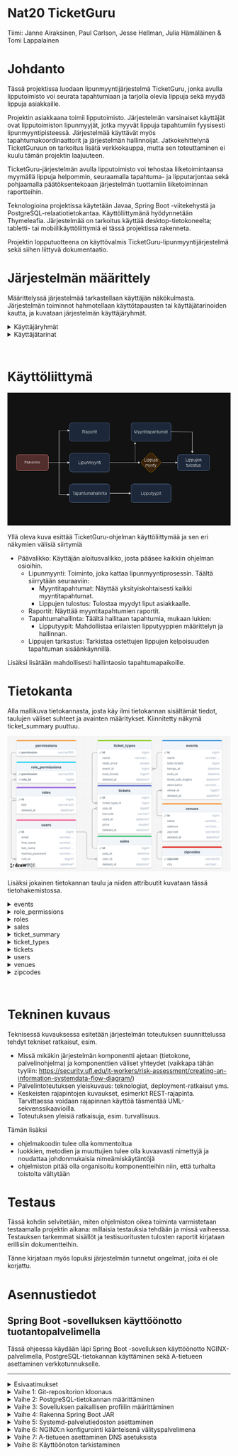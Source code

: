 # Nat20 TicketGuru

Tiimi: Janne Airaksinen, Paul Carlson, Jesse Hellman, Julia Hämäläinen & Tomi Lappalainen

# Johdanto

Tässä projektissa luodaan lipunmyyntijärjestelmä TicketGuru, jonka avulla lipputoimisto voi seurata tapahtumiaan ja tarjolla olevia lippuja sekä myydä lippuja asiakkaille.

Projektin asiakkaana toimii lipputoimisto. Järjestelmän varsinaiset käyttäjät ovat lipputoimiston lipunmyyjät, jotka myyvät lippuja tapahtumiin fyysisesti lipunmyyntipisteessä. Järjestelmää käyttävät myös tapahtumakoordinaattorit ja järjestelmän hallinnoijat. Jatkokehittelynä TicketGuruun on tarkoitus lisätä verkkokauppa, mutta sen toteuttaminen ei kuulu tämän projektin laajuuteen.

TicketGuru-järjestelmän avulla lipputoimisto voi tehostaa liiketoimintaansa myymällä lippuja helpommin, seuraamalla tapahtuma- ja lipputarjontaa sekä pohjaamalla päätöksentekoaan järjestelmän tuottamiin liiketoiminnan raportteihin.

Teknologioina projektissa käytetään Javaa, Spring Boot -viitekehystä ja PostgreSQL-relaatiotietokantaa. Käyttöliittymänä hyödynnetään Thymeleafia. Järjestelmää on tarkoitus käyttää desktop-tietokoneelta; tabletti- tai mobiilikäyttöliittymiä ei tässä projektissa rakenneta.

Projektin lopputuotteena on käyttövalmis TicketGuru-lipunmyyntijärjestelmä sekä siihen liittyvä dokumentaatio.

# Järjestelmän määrittely

Määrittelyssä järjestelmää tarkastellaan käyttäjän näkökulmasta. Järjestelmän toiminnot hahmotellaan käyttötapausten tai käyttäjätarinoiden kautta, ja kuvataan järjestelmän käyttäjäryhmät.

<details>
<summary>Käyttäjäryhmät</summary>

- Lipunmyyjä (**'SALESPERSON'**) voi luoda tai muokata myyntitapahtumia. Hän voi myös selata tapahtumien, lippujen, lipputyyppien tai tapahtumapaikkojen tietoja.
- Lipuntarkastaja (**'TICKET_INSPECTOR'**) voi tarkastaa myytyjä lippuja ja merkitä ne käytetyiksi.
- Tapahtumakoordinaattori (**'COORDINATOR'**) voi luoda tai muokata tapahtumia, lipputyyppejä tai tapahtumapaikkoja.
- Ylläpitäjällä (**'ADMIN'**) on kaikki edellä mainitut oikeudet, sekä lisäksi oikeudet poistaa järjestelmässä olevia tietoja. Hän voi tarvittaessa tarkastella järjestelmälokeja.
</details>

<details>
<summary>Käyttäjätarinat</summary>

### Käyttäjätarina 1

_"Lipunmyyjänä haluan nähdä tulevat tapahtumat ja saatavilla olevat liput pysyäkseni ajan tasalla."_

**Hyväksymiskriteerit:**

- Lipunmyyjä näkee kaikki tulevat tapahtumat ja niihin liittyvät tiedot: päivämäärä, aika ja tapahtuman nimi
- Lipunmyyjä näkee tapahtuman saatavilla olevien lippujen määrän

### Käyttäjätarina 2

_"Lipunmyyjänä haluan valita tapahtuman ja haluamani määrän lippuja voidakseni palvella asiakkaitani."_

**Hyväksymiskriteerit:**

- Lipunmyyjä voi valita tapahtuman saadakseen lisätietoja (paikka, kuvaus, kaupunki ja lippujen tyypit)
- Lipunmyyjä voi valita haluamansa määrän lippuja per lippu tyyppi myytäväksi valittuun tapahtumaan
- Täyteen varattujen tapahtumien lippuja ei voida myydä

### Käyttäjätarina 3

_"Lipunmyyjänä haluan tulostaa myydyt liput viimeistelläkseni ostotapahtuman."_

**Hyväksymiskriteerit:**

- Lipunmyyjä voi tulostaa myydyt liput
- Tulostetussa lipussa on kaikki olennaiset tiedot: tapahtuma, tapahtumapaikka, lipputyyppi, lipun hinta ja lipun yksilöllinen koodi

### Käyttäjätarina 4

_"Lipunmyyjänä haluan voida etsiä myytyä lippua ongelmatilanteessa."_

**Hyväksymiskriteerit:**

- Lipunmyyjä voi etsiä myytyä lippua yksilöllisen koodin avulla
- Haku näyttää kaikki olennaiset tiedot: myyntitapahtuma, ostoajankohta, tapahtuma, lippu tyyppi ja hinta

### Käyttäjätarina 5

_"Lipunmyyjänä haluan voida peruuttaa myydyn lipun, jotta asiakas saa rahansa takaisin."_

**Hyväksymiskriteerit:**

- Lipunmyyjä voi peruuttaa lipun
- Peruutettua lippua ei voida enää käyttää tapahtumassa

### Käyttäjätarina 6

_"Tapahtumakoordinaattorina haluan muokata tapahtumia, jos niissä on virhe."_

**Hyväksymiskriteerit:**

- Tapahtumakoordinaattori voi muokata tiettyjä tietoja tapahtumasta, kuten kuvausta, maksimilippujen määrää, lippujen tyyppejä tai hintoja

### Käyttäjätarina 7

_"Tapahtumakoordinaattorina haluan luoda uuden tapahtuman, jotta lippuja voidaan myydä tapahtumaan."_

**Hyväksymiskriteerit:**

- Tapahtumakoordinaattori voi luoda uuden tapahtuman kaikilla olennaisilla tiedoilla (tapahtuman nimi, aika, paikka, kuvaus, kaupunki, lippujen tyypit, hinnat ja myytävien lippujen maksimimäärä)
- Tapahtuma näkyy tapahtumakoordinaattoreille ja lipunmyyjille oikealla lipputilanteella

### Käyttäjätarina 8

_"Tapahtumakoordinaattorina haluan nähdä myyntiraportteja, jotta voin seurata tietyn tapahtuman myyntiä ja tehdä muutoksia tarvittaessa."_

**Hyväksymiskriteerit:**

- Tapahtumakoordinaattori näkee myyntiraportit (myydyt liput tyypeittäin, summat ja yksittäiset myynnit)

### Käyttäjätarina 9

_"Ylläpitäjänä haluan lisätä käyttäjiä, jotta ihmiset voivat käyttää järjestelmää."_

**Hyväksymiskriteerit:**

- Ylläpitäjä voi luoda uusia käyttäjiä kaikilla olennaisilla tiedoilla (vähimmäisvaatimus: sähköpostiosoite ja salasana)
- Uudet käyttäjät voivat kirjautua sisään

### Käyttäjätarina 10

_"Ylläpitäjänä haluan poistaa käyttäjiä, jotta käyttäjätiedot ovat ajantasaisia."_

**Hyväksymiskriteerit:**

- Ylläpitäjä voi poistaa käyttäjiä
- Poistettujen käyttäjien tiedot eivät ole enää saatavilla järjestelmässä

### Käyttäjätarina 11

_"Ylläpitäjänä haluan muokata käyttäjiä, jotta käyttäjätiedot ovat ajantasaisia."_

**Hyväksymiskriteerit:**

- Ylläpitäjä voi muokata käyttäjiä
- Muokattujen käyttäjien tiedot ovat ajantasaisia

### Käyttäjätarina 12

_"Ylläpitäjänä haluan lisätä käyttäjärooleja, jotta vain järjestelmään oikeutetut voivat käyttää sitä."_

**Hyväksymiskriteerit:**

- Ylläpitäjä voi lisätä käyttäjille rooleja
- Roolit muuttuvat sen mukaisesti
- Käyttäjien oikeudet määräytyvät heidän rooliensa perusteella

### Käyttäjätarina 13

_"Ylläpitäjänä haluan muokata käyttäjärooleja, jotta vain järjestelmään oikeutetut voivat käyttää sitä."_

**Hyväksymiskriteerit:**

- Ylläpitäjä voi muokata käyttäjille annettuja rooleja
- Roolit muuttuvat sen mukaisesti
- Käyttäjien oikeudet määräytyvät heidän rooliensa perusteella

### Käyttäjätarina 14

_"Ylläpitäjänä haluan poistaa käyttäjärooleja, jotta vain järjestelmään oikeutetut voivat käyttää sitä."_

**Hyväksymiskriteerit:**

- Ylläpitäjä voi poistaa käyttäjiltä rooleja
- Roolit muuttuvat sen mukaisesti
- Käyttäjien oikeudet määräytyvät heidän rooliensa perusteella

### Käyttäjätarina 15

_"Ylläpitäjänä haluan nähdä järjestelmäraportit ja lokit ongelmatilanteissa."_

**Hyväksymiskriteerit:**

- Ylläpitäjä voi nähdä järjestelmäraportit
- Ylläpitäjä voi nähdä lokit

**Lisätiedot**

- Ei implementoitu

</details>

<p>&nbsp;</p>

# Käyttöliittymä

![GUI Diagram](https://raw.githubusercontent.com/marttyyriroskis/nat20-ticketguru/refs/heads/dev/images/ticketguru-gui-diagram.png)

Yllä oleva kuva esittää TicketGuru-ohjelman käyttöliittymää ja sen eri näkymien välisiä siirtymiä

- Päävalikko: Käyttäjän aloitusvalikko, josta pääsee kaikkiin ohjelman osioihin.
  - Lipunmyynti: Toiminto, joka kattaa lipunmyyntiprosessin. Täältä siirrytään seuraaviin:
    - Myyntitapahtumat: Näyttää yksityiskohtaisesti kaikki myyntitapahtumat.
    - Lippujen tulostus: Tulostaa myydyt liput asiakkaalle.
  - Raportit: Näyttää myyntitapahtumien raportit.
  - Tapahtumahallinta: Täältä hallitaan tapahtumia, mukaan lukien:
    - Lipputyypit: Mahdollistaa erilaisten lipputyyppien määrittelyn ja hallinnan.
  - Lippujen tarkastus: Tarkistaa ostettujen lippujen kelpoisuuden tapahtuman sisäänkäynnillä.

Lisäksi lisätään mahdollisesti hallintaosio tapahtumapaikoille.

# Tietokanta

Alla mallikuva tietokannasta, josta käy ilmi tietokannan sisältämät tiedot, taulujen väliset suhteet ja avainten määritykset. Kiinnitetty näkymä ticket_summary puuttuu.

![Database Diagram](https://raw.githubusercontent.com/marttyyriroskis/nat20-ticketguru/refs/heads/dev/images/ticketguru-db-diagram-2024-12-04.png)

Lisäksi jokainen tietokannan taulu ja niiden attribuutit kuvataan tässä tietohakemistossa.

<details>
<summary>events</summary>

events-taulu sisältää tapahtumat. Jokaiselle tapahtumalle luodaan oma rivi. Tapahtuma pidetään aina yhdessä tapahtumapaikassa (venue), mutta yhdessä tapahtumapaikassa voidaan pitää monta tapahtumaa eri aikoihin.

| Kenttä             | Tyyppi       | Kuvaus                                                |
| ------------------ | ------------ | ----------------------------------------------------- |
| id                 | int PK       | Tapahtuman id                                         |
| name               | varchar(100) | Tapahtuman nimi                                       |
| total_tickets      | int          | Myytävien loppujen määrä                              |
| begins_at          | datetime     | Tapahtuman aloituspäivä ja -aika                      |
| ends_at            | datetime     | Tapahtuman päättymispäivä ja -aika                    |
| ticket_sale_begins | datetime     | Tapahtuman lipunmyynnin aloituspäivä ja -aika         |
| description        | varchar(500) | Tapahtuman kuvaus                                     |
| venue              | int FK       | Viittaus tapahtumapaikkaan [venues](#venues)-taulussa |
| deleted_at         | datetime     | Mahdollinen poistoajankohta                           |

</details>

<details>
<summary>role_permissions</summary>

role_permissions-taulu luodaan säilyttämään lista lupia, jotka kuuluvat tietylle roolille. Tämä suhde on kuvailtu kaavassa monen suhteena moneen
permissions- ja role-taulujen välillä. Kuitenkaan tietokannassa permissions-taulu ei itsessään säilytä minkäänlaista dataa: luvat kuuluvat
role_permissions-taulun puolelle. Tämä johtuu Role-entiteetin @ElementCollection-annotaatiosta.

| Kenttä     | Tyyppi         | Kuvaus                                    |
| ---------- | -------------- | ----------------------------------------- |
| role_id    | int PK         | Viittaus rooliin [roles](#roles)-taulussa |
| permission | varchar(50) PK | Lupa                                      |

</details>

<details>
<summary>roles</summary>

roles-taulu määrittää kaikki mahdolliset käyttäjäroolit, joita käyttäjillä voi olla.

| Kenttä     | Tyyppi      | Kuvaus                      |
| ---------- | ----------- | --------------------------- |
| id         | int PK      | Roolin id                   |
| title      | varchar(50) | Roolin nimi                 |
| deleted_at | datetime    | Mahdollinen poistoajankohta |

</details>

<details>
<summary>sales</summary>

sales-taulu kuvaa yhtä myyntitapahtumaa. Jokaisella myyntitapahtumalla on yksi myynnin hoitanut käyttäjä.

| Kenttä     | Tyyppi   | Kuvaus                                    |
| ---------- | -------- | ----------------------------------------- |
| id         | int PK   | Myyntitapahtuman id                       |
| paid_at    | datetime | Myyntihetki                               |
| user_id    | int FK   | Viittaus myyjään [users](#users)-taulussa |
| deleted_at | datetime | Mahdollinen poistoajankohta               |

</details>

<details>
<summary>ticket_summary</summary>

ticket_summary on kiinnitetty näkymä, ei taulu, jolloin sitä ei ole lisätty yllä olevaan kaavioon. Kiinnitetty näkymä kokoaa tietokannasta ennalta määriteltyjä tietoja yhteen paikkaan.

| Kenttä         | Tyyppi | Kuvaus                                                         |
| -------------- | ------ | -------------------------------------------------------------- |
| ticket_type_id | int PK | Viittaus lipun tyyppiin [ticket_types](#ticket_types)-taulussa |
| event_id       | int FK | Viittaus tapahtumaan [events](#events)-taulussa                |
| tickets_sold   | int    | Myytyjen lippujen määrä                                        |
| tickets_total  | int    | Lippujen kokonaismäärä                                         |
| total_revenue  | double | Myytyjen lippujen summa                                        |

</details>

<details>
<summary>ticket_types</summary>

ticket_types-taulu sisältää lipputyypit. Yhdessä tapahtumassa voi olla monta lipputyyppiä. Lipputyyppi määrittää aina vain yhtä lippua kerrallaan.

| Kenttä        | Tyyppi      | Kuvaus                                          |
| ------------- | ----------- | ----------------------------------------------- |
| id            | int PK      | Lipputyypin id                                  |
| name          | varchar(50) | Lipputyypin nimimerkki                          |
| retail_price  | double      | Lipputyypin OVH                                 |
| event_id      | int FK      | Viittaus tapahtumaan [events](#events)-taulussa |
| total_tickets | int         | Lippuja saatavilla                              |
| deleted_at    | datetime    | Mahdollinen poistoajankohta                     |

</details>

<details>
<summary>tickets</summary>

tickets-taulu sisältää yksittäisiä lippuja eri tapahtumiin. Lippu toimii myös välitaulunta [sales](#sales) ja [ticket_types](#ticket_types) taulujen välillä.

| Kenttä         | Tyyppi   | Kuvaus                                                         |
| -------------- | -------- | -------------------------------------------------------------- |
| id             | int PK   | Lipun id                                                       |
| ticket_type_id | int FK   | Viittaus lipun tyyppiin [ticket_types](#ticket_types)-taulussa |
| sale_id        | int FK   | Viittaus myyntiin [sales](#sales)-taulussa                     |
| barcode        | varchar  | Viivakoodi, jolla voidaan skannata lippu                       |
| used_at        | datetime | Päivämäärä ja aika, jolloin lippu on merkitty käytetyksi       |
| price          | double   | Lipusta maksettu hinta                                         |
| deleted_at     | datetime | Mahdollinen poistoajankohta                                    |

</details>

<details>
<summary>users</summary>

users-taulu sisältää käyttäjät. Yhdellä käyttäjällä on vain yksi rooli, mutta sama rooli voi kuulua useammalle käyttäjälle.

| Kenttä          | Tyyppi       | Kuvaus                                    |
| --------------- | ------------ | ----------------------------------------- |
| id              | int PK       | Käyttäjän id                              |
| email           | varchar(150) | Käyttäjän email                           |
| first_name      | varchar(150) | Käyttäjän etunimi                         |
| last_name       | varchar(150) | Käyttäjän sukunimi                        |
| hashed_password | varchar(250) | Salasanan hash(+salt)                     |
| role_id         | int FK       | Viittaus rooliin [roles](#roles)-taulussa |
| deleted_at      | datetime     | Mahdollinen poistoajankohta               |

</details>

<details>
<summary>venues</summary>

venues-taulu sisältää tapahtumapaikat. Yksi tapahtumapaikka on aina yhdessä postinumerossa, mutta yhdellä postinumerolla voi olla useampia tapahtumia.

| Kenttä     | Tyyppi        | Kuvaus                                                           |
| ---------- | ------------- | ---------------------------------------------------------------- |
| id         | int PK        | tapahtumapaikan id                                               |
| name       | varchar(100)  | tapahtumapaikan nimi                                             |
| address    | varchar(100)  | tapahtumapaikan osoite                                           |
| zipcode    | varchar(5) FK | Viittaus tapahtumapaikan postiosoitteeseen [zipcodes](#zipcodes) |
| deleted_at | datetime      | Mahdollinen poistoajankohta                                      |

</details>

<details>
<summary>zipcodes</summary>

zipcodes-taulu sisältää tapahtumapaikkojen osoitteiden postinumerot ja kaupungit.

| Kenttä  | Tyyppi        | Kuvaus                         |
| ------- | ------------- | ------------------------------ |
| zipcode | varchar(5) PK | Postinumero                    |
| city    | varchar(100)  | Postinumeron mukainen kaupunki |

</details>

<p>&nbsp;</p>

# Tekninen kuvaus

Teknisessä kuvauksessa esitetään järjestelmän toteutuksen suunnittelussa tehdyt tekniset
ratkaisut, esim.

- Missä mikäkin järjestelmän komponentti ajetaan (tietokone, palvelinohjelma)
  ja komponenttien väliset yhteydet (vaikkapa tähän tyyliin:
  https://security.ufl.edu/it-workers/risk-assessment/creating-an-information-systemdata-flow-diagram/)
- Palvelintoteutuksen yleiskuvaus: teknologiat, deployment-ratkaisut yms.
- Keskeisten rajapintojen kuvaukset, esimerkit REST-rajapinta. Tarvittaessa voidaan rajapinnan käyttöä täsmentää
  UML-sekvenssikaavioilla.
- Toteutuksen yleisiä ratkaisuja, esim. turvallisuus.

Tämän lisäksi

- ohjelmakoodin tulee olla kommentoitua
- luokkien, metodien ja muuttujien tulee olla kuvaavasti nimettyjä ja noudattaa
  johdonmukaisia nimeämiskäytäntöjä
- ohjelmiston pitää olla organisoitu komponentteihin niin, että turhalta toistolta
  vältytään

# Testaus

Tässä kohdin selvitetään, miten ohjelmiston oikea toiminta varmistetaan
testaamalla projektin aikana: millaisia testauksia tehdään ja missä vaiheessa.
Testauksen tarkemmat sisällöt ja testisuoritusten tulosten raportit kirjataan
erillisiin dokumentteihin.

Tänne kirjataan myös lopuksi järjestelmän tunnetut ongelmat, joita ei ole korjattu.

# Asennustiedot

## Spring Boot -sovelluksen käyttöönotto tuotantopalvelimella

Tässä ohjeessa käydään läpi Spring Boot -sovelluksen käyttöönotto NGINX-palvelimella, PostgreSQL-tietokannan käyttäminen sekä A-tietueen asettaminen verkkotunnukselle.

---

<details>
<summary>Esivaatimukset</summary>

1. Näiden ohjeiden noudattamiseksi tarvitset kaksi asiaa:

   - Verkkotunnuksen (esim. saatavilla [hover.com](https://hover.com):sta)
   - VPS:n (Virtual Private Server). [Hetzner](https://hetzner.com) tai [DigitalOcean](https://digitalocean.com) ovat suosittuja palveluntarjoajia.

2. Käyttääksesi palvelimesi komentoriviä SSH:n kautta, seuraa [ohjeita tämän linkin takaa.](https://community.hetzner.com/tutorials/add-ssh-key-to-your-hetzner-cloud)

Seuraavassa esimerkissä meillä on `hellmanstudios.fi` domain ja luomme sille tg subdomainin, eli `tg.hellmanstudios.fi`, jossa TicketGuru Spring Boot sovellus isännöidään.

</details>

<details>
<summary>Vaihe 1: Git-repositorion kloonaus</summary>

1. **Siirry kotihakemistoon** (jos et ole jo siellä):

   ```bash
   cd ~
   ```

2. **Kloonaa repositorio** GitHubista:

   ```bash
   git clone https://github.com/marttyyriroskis/nat20-ticketguru.git tg.hellmanstudios.fi
   ```

3. **Siirry projektihakemistoon**:
   ```bash
   cd tg.hellmanstudios.fi
   ```
   </details>

<details>
<summary>Vaihe 2: PostgreSQL-tietokannan määrittäminen</summary>

1. **Asenna PostgreSQL** (jos sitä ei ole jo asennettu):

   ```bash
   sudo apt update
   sudo apt install postgresql postgresql-contrib
   ```

2. **Kirjaudu PostgreSQL:ään** käyttäjänä `postgres`:

   ```bash
   sudo -i -u postgres
   ```

3. **Luo tietokanta ja käyttäjä** sovellusta varten:

   ```sql
   # Käynnistä PostgreSQL:n komentorivi
   psql

   # Luo tietokanta
   CREATE DATABASE ticketguru;

   # Luo käyttäjä salasanalla
   CREATE USER psqladmin WITH PASSWORD 'psqladmin';

   # Myönnä oikeudet käyttäjälle uuteen tietokantaan
   GRANT ALL PRIVILEGES ON DATABASE ticketguru TO psqladmin;

   # Poistu PostgreSQL:stä
   \q
   ```

4. **Poistu `postgres`-käyttäjätilistä**:
   ```bash
   exit
   ```
   </details>

<details>
<summary>Vaihe 3: Sovelluksen paikallisen profiilin määrittäminen</summary>

1. **Kopioi `application-local.properties.example`** tiedostoksi `application-local.properties`:

   ```bash
   cp src/main/resources/application-local.properties.example src/main/resources/application-local.properties
   ```

2. **Muokkaa `application-local.properties`** PostgreSQL-yhteyden määrittämiseksi:

   ```bash
   nano src/main/resources/application-local.properties
   ```

3. **Lisää seuraavat PostgreSQL-konfiguraatiot** tiedostoon `application-local.properties`:

   ```properties
   DB_HOST=localhost
   DB_PORT=5432
   DB_NAME=ticketguru
   DB_USER=psqladmin
   DB_PASSWORD=psqladmin
   ```

4. **Tallenna ja sulje tiedosto**.
</details>

<details>
<summary>Vaihe 4: Rakenna Spring Boot JAR</summary>

1. **Rakenna JAR-tiedosto** käyttämällä Mavenia:

   ```bash
   mvn clean package
   ```

   Tämä luo JAR-tiedoston sijaintiin `/home/user/tg.hellmanstudios.fi/target/ticketguru-0.0.1-SNAPSHOT.jar`. "user" on oma käyttäjätunnuksesi
   </details>

<details>
<summary>Vaihe 5: Systemd-palvelutiedoston asettaminen</summary>

1. **Luo uusi systemd-palvelutiedosto** sovellukselle:

   ```bash
   sudo nano /etc/systemd/system/tg.service
   ```

2. **Lisää seuraava konfiguraatio**, ja päivitä polut tarvittaessa:

   ```ini
   [Unit]
   Description=TG Spring Boot -sovellus
   After=syslog.target

   [Service]
   User=www-data
   Group=www-data
   ExecStart=/usr/bin/java -jar /home/user/tg.hellmanstudios.fi/target/ticketguru-0.0.1-SNAPSHOT.jar # vaihda "user" omaksi käyttäjätunnukseksi
   SuccessExitStatus=143
   Restart=on-failure
   RestartSec=10
   StandardOutput=journal
   StandardError=inherit

   [Install]
   WantedBy=multi-user.target
   ```

3. **Lataa systemd uudelleen** uuden palvelutiedoston ottamiseksi käyttöön:

   ```bash
   sudo systemctl daemon-reload
   ```

4. **Ota palvelu käyttöön ja käynnistä se**:

   ```bash
   sudo systemctl enable tg.service
   sudo systemctl start tg.service
   ```

5. **Tarkista palvelun tila**:
   ```bash
   sudo systemctl status tg.service
   ```
   </details>

<details>
<summary>Vaihe 6: NGINX:n konfigurointi käänteisenä välityspalvelimena</summary>

1. **Luo NGINX-konfiguraatiotiedosto** sovelluksellesi:

   ```bash
   sudo nano /etc/nginx/sites-available/tg
   ```

2. **Lisää seuraava konfiguraatio**:

   ```nginx
   server {
       listen 80;
       server_name tg.hellmanstudios.fi;

       location / {
           proxy_pass http://localhost:8080;
           proxy_set_header Host $host;
           proxy_set_header X-Real-IP $remote_addr;
           proxy_set_header X-Forwarded-For $proxy_add_x_forwarded_for;
           proxy_set_header X-Forwarded-Proto $scheme;
       }
   }
   ```

3. **Ota konfiguraatio käyttöön** luomalla symbolinen linkki `sites-enabled`-hakemistoon:

   ```bash
   sudo ln -s /etc/nginx/sites-available/tg /etc/nginx/sites-enabled/
   ```

4. **Testaa ja lataa NGINX uudelleen** muutosten käyttöönottoa varten:
   ```bash
   sudo nginx -t
   sudo systemctl reload nginx
   ```
   </details>

<details>
<summary>Vaihe 7: A-tietueen asettaminen DNS asetuksista</summary>

Alla on käytetty [Cloudflarea](https://cloudflare.com), joka on vahvasti suositeltu, mutta domain nimien palveluntarjoajilla on aina omat DNS asetussivut, joihin alla olevaa on helppo soveltaa.

1. **Kirjaudu Cloudflareen** ja siirry `hellmanstudios.fi` -verkkotunnuksen DNS-asetuksiin.

2. **Luo uusi A-tietue**:

   - **Tyyppi**: `A`
   - **Nimi**: `tg` (tämä luo `tg.hellmanstudios.fi`)
   - **IPv4-osoite**: Syötä palvelimesi IP-osoite
   - **TTL**: Auto
   - **Välitystila**: Käytössä (oranssi pilvi), jos haluat käyttää Cloudflarea, tai Pois päältä (harmaa pilvi) ohittaaksesi sen.

3. **Tallenna tietue**.
</details>

<details>
<summary>Vaihe 8: Käyttöönoton tarkistaminen</summary>

1. Avaa selain ja siirry osoitteeseen `http://tg.hellmanstudios.fi`.
2. Sinun pitäisi nähdä Spring Boot -sovelluksesi palvelevan NGINX:n kautta, kytkettynä PostgreSQL-tietokantaan ja käytettävissä `tg.hellmanstudios.fi` -aliverkkotunnuksella.

Deployment Script
Alla olevat kommennot suorittamalla voit päivittää ohjelman palvelimella

```bash
cd ~/tg.hellmanstudios.fi
git pull origin main
mvn clean package || ./mvnw clean package
echo "your-sudo-password" | sudo -S systemctl daemon-reload
echo "your-sudo-password"  | sudo -S systemctl stop rentanything
echo "your-sudo-password"  | sudo -S systemctl start rentanything
echo "🚀 Application deployed!"
```

</details>
